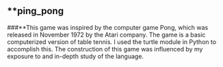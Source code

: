 ## **ping_pong
###**This game was inspired by the computer game Pong, which was released in November 1972 by the Atari company. The game is a basic computerized version of table tennis. I used the turtle module in Python to accomplish this. The construction of this game was influenced by my exposure to and in-depth study of the language.
